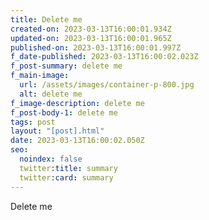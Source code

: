 ```yaml
---
title: Delete me
created-on: 2023-03-13T16:00:01.934Z
updated-on: 2023-03-13T16:00:01.965Z
published-on: 2023-03-13T16:00:01.997Z
f_date-published: 2023-03-13T16:00:02.023Z
f_post-summary: delete me
f_main-image:
  url: /assets/images/container-p-800.jpg
  alt: delete me
f_image-description: delete me
f_post-body-1: delete me
tags: post
layout: "[post].html"
date: 2023-03-13T16:00:02.050Z
seo:
  noindex: false
  twitter:title: summary
  twitter:card: summary
---
```

D﻿elete me